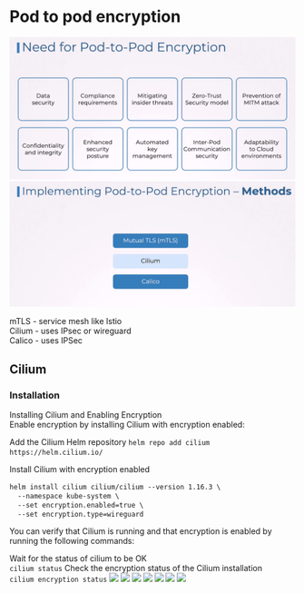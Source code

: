 # Pod to pod encryption

![](../images/25_pod2pod_enc_1.png)
![](../images/25_pod2pod_enc_2.png)

mTLS - service mesh like Istio  
Cilium - uses IPsec or wireguard  
Calico - uses IPSec  

## Cilium
### Installation
Installing Cilium and Enabling Encryption  
Enable encryption by installing Cilium with encryption enabled:

Add the Cilium Helm repository
```helm repo add cilium https://helm.cilium.io/```

Install Cilium with encryption enabled
```
helm install cilium cilium/cilium --version 1.16.3 \
  --namespace kube-system \
  --set encryption.enabled=true \
  --set encryption.type=wireguard
```
You can verify that Cilium is running and that encryption is enabled by running the following commands:

Wait for the status of cilium to be OK  
```cilium status```
Check the encryption status of the Cilium installation  
```cilium encryption status```
![](../images/25_pod2pod_enc_3.png)
![](../images/25_pod2pod_enc_4.png)
![](../images/25_pod2pod_enc_5.png)
![](../images/25_pod2pod_enc_6.png)
![](../images/25_pod2pod_enc_7.png)
![](../images/25_pod2pod_enc_8.png)
![](../images/25_pod2pod_enc_9.png)

